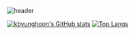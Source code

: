![header](https://capsule-render.vercel.app/api?type=waving&color=timeGradient&section=header&height=250&text=ByunghoonKim&animation=twinkling)

<div align='center'>
  
<!-- ![ReactBadge](https://img.shields.io/badge/-ReactJs-61DAFB?logo=react&logoColor=white&style=plastic) -->
</div>

[![kbyunghoon's GitHub stats](https://github-readme-stats.vercel.app/api?username=kbyunghoon&show_icons=true)](https://github.com/kbyunghoon/)
[![Top Langs](https://github-readme-stats.vercel.app/api/top-langs/?username=kbyunghoon&layout=compact)](https://github.com/kbyunghoon/)
